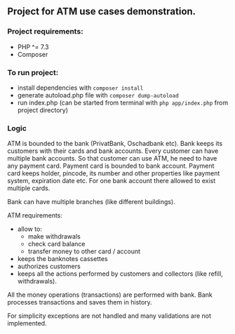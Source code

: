 ## Project for ATM use cases demonstration.

### Project requirements:
- PHP ^= 7.3
- Composer

### To run project:
- install dependencies with `composer install`
- generate autoload.php file with `composer dump-autoload`
- run index.php (can be started from terminal with `php app/index.php` from project directory)

### Logic
ATM is bounded to the bank (PrivatBank, Oschadbank etc).
Bank keeps its customers with their cards and bank accounts.
Every customer can have multiple bank accounts.
So that customer can use ATM, he need to have any payment card.
Payment card is bounded to bank account.
Payment card keeps holder, pincode, its number and other properties like payment system, expiration date etc.
For one bank account there allowed to exist multiple cards.

Bank can have multiple branches (like different buildings).

ATM requirements:
- allow to:
    - make withdrawals
    - check card balance
    - transfer money to other card / account
- keeps the banknotes cassettes
- authorizes customers
- keeps all the actions performed by customers and collectors (like refill, withdrawals).

All the money operations (transactions) are performed with bank. 
Bank processes transactions and saves them in history.


For simplicity exceptions are not handled and many validations are not implemented.